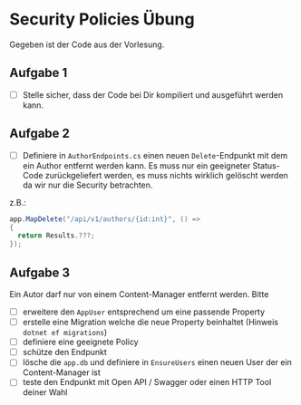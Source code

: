 # Security Policies Übung

Gegeben ist der Code aus der Vorlesung.

## Aufgabe 1

- [ ] Stelle sicher, dass der Code bei Dir kompiliert und ausgeführt werden kann.

## Aufgabe 2

- [ ] Definiere in `AuthorEndpoints.cs` einen neuen `Delete`-Endpunkt mit dem ein Author entfernt werden kann.
Es muss nur ein geeigneter Status-Code zurückgeliefert werden, es muss nichts wirklich gelöscht werden da wir nur die Security betrachten.

z.B.:

```csharp
app.MapDelete("/api/v1/authors/{id:int}", () =>
{
  return Results.???;
});
```

## Aufgabe 3

Ein Autor darf nur von einem Content-Manager entfernt werden.
Bitte
- [ ] erweitere den `AppUser` entsprechend um eine passende Property
- [ ] erstelle eine Migration welche die neue Property beinhaltet (Hinweis `dotnet ef migrations`)
- [ ] definiere eine geeignete Policy
- [ ] schütze den Endpunkt
- [ ] lösche die `app.db` und definiere in `EnsureUsers` einen neuen User der ein Content-Manager ist
- [ ] teste den Endpunkt mit Open API / Swagger oder einen HTTP Tool deiner Wahl
